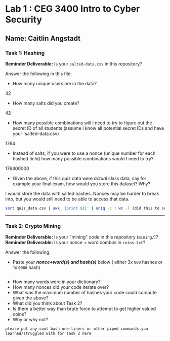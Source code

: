 
# Lab 1 : CEG 3400 Intro to Cyber Security

## Name: Caitlin Angstadt

### Task 1: Hashing

**Reminder Deliverable:** Is your `salted-data.csv` in this repository?

Answer the following in this file:

* How many unique users are in the data?

42

* How many salts did you create?

42

* How many possible combinations will I need to try to figure out the secret ID
  of all students (assume I know all potential secret IDs and have your 
  `salted-data.csv)

1764

* Instead of salts, if you were to use a nonce (unique number for each hashed
  field) how many possible combinations would I need to try?

176400000

* Given the above, if this quiz data were *actual* class data, say for example
  your final exam, how would you store this dataset?  Why?

I would store the data with salted hashes. Nonces may be harder to break into, but you 
would still need to be able to access that data.

```bash
sort quiz_data.csv | awk '{print $1}' | uniq -c | wc -l (did this to see how many unique names there were)
```

---

### Task 2: Crypto Mining

**Reminder Deliverable:** Is your "mining" code in this repository (`mining/`)?
**Reminder Deliverable:** Is your nonce + word combos in `coins.txt`?

Answer the following:

* Paste your ***nonce+word(s) and hash(s)*** below ( either 3x `000` hashes or 1x `0000`
hash)

```

```

* How many words were in your dictionary?
* How many nonces did your code iterate over?
* What was the maximum number of hashes your code *could* compute given the above?
* What did you think about Task 2?
* Is there a better way than brute force to attempt to get higher valued coins?
* Why or why not?


```bash
please put any cool bash one-liners or other piped commands you
learned/struggled with for task 2 here
```

